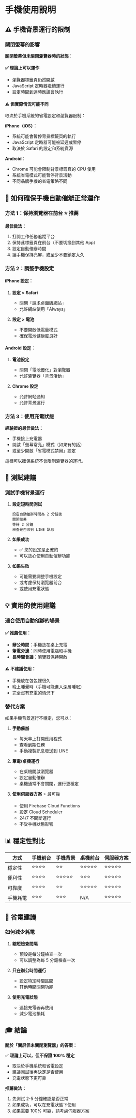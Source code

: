 # 手機使用說明

## ⚠️ 手機背景運行的限制

### 關閉螢幕的影響

**關閉螢幕但未關閉瀏覽器時的狀態：**

#### ✅ 理論上可以運作
- 瀏覽器標籤頁仍然開啟
- JavaScript 定時器繼續運行
- 設定時間到達時應該會執行

#### ⚠️ 但實際情況可能不同
取決於手機系統的省電設定和瀏覽器限制：

**iPhone（iOS）：**
- 系統可能會暫停背景標籤頁的執行
- JavaScript 定時器可能被延遲或暫停
- 取決於 Safari 的設定和系統資源

**Android：**
- Chrome 可能會限制背景標籤頁的 CPU 使用
- 系統省電模式可能暫停背景活動
- 不同品牌手機的省電策略不同

## 📱 如何確保手機自動催辦正常運作

### 方法 1：保持瀏覽器在前台 ⭐ 推薦

**最佳做法：**
1. 打開工作任務追蹤平台
2. 保持此標籤頁在前台（不要切換到其他 App）
3. 設定自動催辦時間
4. 讓手機保持亮屏，或至少不要鎖定太久

### 方法 2：調整手機設定

#### iPhone 設定：
1. **設定 > Safari** 
   - 關閉「請求桌面版網站」
   - 允許網站使用「Always」

2. **設定 > 電池**
   - 不要開啟低電量模式
   - 確保電池健康度良好

#### Android 設定：
1. **電池設定**
   - 關閉「電池優化」對瀏覽器
   - 允許瀏覽器「背景活動」

2. **Chrome 設定**
   - 允許網站通知
   - 允許背景運行

### 方法 3：使用充電狀態

**經驗證的最佳做法：**
- 手機接上充電器
- 開啟「螢幕常亮」模式（如果有的話）
- 或至少開啟「省電模式禁用」設定

這樣可以確保系統不會限制瀏覽器的運行。

## 🎯 測試建議

### 測試手機背景運行

1. **設定短時間測試**
   ```
   設定自動催辦時間為 2 分鐘後
   關閉螢幕
   等待 2 分鐘
   檢查是否收到 LINE 訊息
   ```

2. **如果成功**
   - ✅ 您的設定是正確的
   - 可以放心使用自動催辦功能

3. **如果失敗**
   - 可能需要調整手機設定
   - 或考慮保持瀏覽器前台
   - 或使用充電狀態

## 💡 實用的使用建議

### 適合使用自動催辦的場景

#### ✅ 推薦使用：
- **辦公時間**：手機放在桌上充電
- **筆電旁邊**：同時使用電腦和手機
- **長時間會議**：瀏覽器保持開啟

#### ⚠️ 不建議使用：
- 手機放在包包裡很久
- 晚上睡覺時（手機可能進入深層睡眠）
- 完全沒有充電的情況下

### 替代方案

如果手機背景運行不穩定，您可以：

1. **手動催辦**
   - 每天早上打開應用程式
   - 查看到期任務
   - 手動複製訊息發送到 LINE

2. **筆電/桌機運行**
   - 在桌機開啟瀏覽器
   - 設定自動催辦
   - 桌機通常不會關閉，運行更穩定

3. **使用伺服器方案** ⭐ 最可靠
   - 使用 Firebase Cloud Functions
   - 設定 Cloud Scheduler
   - 24/7 不間斷運行
   - 不受手機狀態影響

## 📊 穩定性對比

| 方式 | 手機前台 | 手機背景 | 桌機前台 | 伺服器方案 |
|------|---------|---------|---------|-----------|
| 穩定性 | ⭐⭐⭐⭐ | ⭐⭐ | ⭐⭐⭐⭐⭐ | ⭐⭐⭐⭐⭐ |
| 便利性 | ⭐⭐⭐⭐ | ⭐⭐⭐⭐⭐ | ⭐⭐⭐ | ⭐⭐⭐⭐⭐ |
| 可靠度 | ⭐⭐⭐⭐ | ⭐⭐ | ⭐⭐⭐⭐⭐ | ⭐⭐⭐⭐⭐ |
| 手機耗電 | ⭐⭐⭐ | ⭐⭐⭐ | N/A | ⭐⭐⭐⭐⭐ |

## 🔋 省電建議

### 如何減少耗電

1. **縮短檢查間隔**
   - 預設是每分鐘檢查一次
   - 可以調整為每 5 分鐘檢查一次

2. **只在辦公時間運行**
   - 設定特定時間區間
   - 其他時間關閉功能

3. **使用充電狀態**
   - 連接充電器再使用
   - 減少電池損耗

## 🎓 結論

**關於「關屏但未關閉瀏覽器」的答案：**

✅ **理論上可以，但不保證 100% 穩定**
- 取決於手機系統和省電設定
- 建議測試後再決定是否使用
- 充電狀態下更可靠

**推薦做法：**
1. 先測試 2-5 分鐘確認是否正常
2. 如果成功，可以在充電狀態下使用
3. 如果需要 100% 可靠，請考慮伺服器方案



